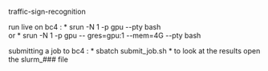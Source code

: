 traffic-sign-recognition

run live on bc4 :
	* srun -N 1 -p gpu --pty bash  
or  * srun -N 1 -p gpu -- gres=gpu:1 --mem=4G --pty bash


submitting a job to bc4 :
	* sbatch submit_job.sh
	* to look at the results open the slurm_### file 